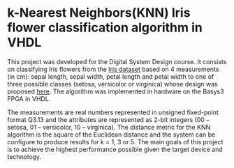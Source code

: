 # k-Nearest Neighbors(KNN) Iris flower classification algorithm in VHDL

This project was developed for the Digital System Design course. It consists on classifying Iris flowers from the [Iris dataset](https://archive.ics.uci.edu/ml/datasets/Iris) based on 4 measurements (in cm): sepal length, sepal width, petal length and petal width to one of three possible classes (setosa, versicolor or virginica) whose design was proposed [here](https://kevinzakka.github.io/2016/07/13/k-nearest-neighbor/). The algorithm was implemented in hardware on the Basys3 FPGA in VHDL.

The measurements are real numbers represented in unsigned fixed-point format Q3.13 and the attributes are represented as 2-bit integers (00 – setosa, 01 – versicolor, 10 – virginica). The distance metric for the KNN algorithm is the square of the Euclidean distance and the system can be configure to produce results for k = 1, 3 or 5. The main goals of this project is to achieve the highest performance possible given the target device and technology.

